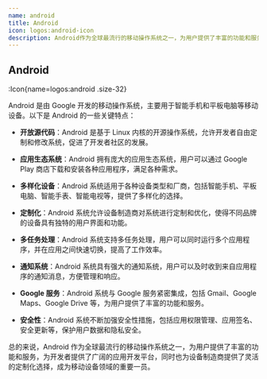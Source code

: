 ```yaml
---
name: android
title: Android
icon: logos:android-icon
description: Android作为全球最流行的移动操作系统之一，为用户提供了丰富的功能和服务，为开发者提供了广阔的应用开发平台，同时也为设备制造商提供了灵活的定制化选择，成为移动设备领域的重要一员。
---
```


## Android

:Icon{name=logos:android .size-32}

Android 是由 Google 开发的移动操作系统，主要用于智能手机和平板电脑等移动设备。以下是 Android 的一些关键特点：

- **开放源代码**：Android 是基于 Linux 内核的开源操作系统，允许开发者自由定制和修改系统，促进了开发者社区的发展。

- **应用生态系统**：Android 拥有庞大的应用生态系统，用户可以通过 Google Play 商店下载和安装各种应用程序，满足各种需求。

- **多样化设备**：Android 系统适用于各种设备类型和厂商，包括智能手机、平板电脑、智能手表、智能电视等，提供了多样化的选择。

- **定制化**：Android 系统允许设备制造商对系统进行定制和优化，使得不同品牌的设备具有独特的用户界面和功能。

- **多任务处理**：Android 系统支持多任务处理，用户可以同时运行多个应用程序，并在应用之间快速切换，提高了工作效率。

- **通知系统**：Android 系统具有强大的通知系统，用户可以及时收到来自应用程序的通知消息，方便管理和响应。

- **Google 服务**：Android 系统与 Google 服务紧密集成，包括 Gmail、Google Maps、Google Drive 等，为用户提供了丰富的功能和服务。

- **安全性**：Android 系统不断加强安全性措施，包括应用权限管理、应用签名、安全更新等，保护用户数据和隐私安全。

总的来说，Android 作为全球最流行的移动操作系统之一，为用户提供了丰富的功能和服务，为开发者提供了广阔的应用开发平台，同时也为设备制造商提供了灵活的定制化选择，成为移动设备领域的重要一员。
